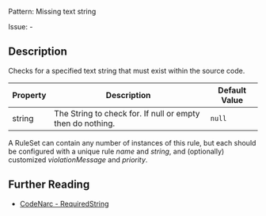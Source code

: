 Pattern: Missing text string

Issue: -

## Description

Checks for a specified text string that must exist within the source code.

| **Property** | **Description**                                            | **Default Value** |
| --- | --- | --- |
| string       | The String to check for. If null or empty then do nothing. | `null`            |

A RuleSet can contain any number of instances of this rule, but each should be configured with a unique rule *name* and *string*, and (optionally) customized *violationMessage* and *priority*.

## Further Reading

* [CodeNarc - RequiredString](http://codenarc.sourceforge.net/codenarc-rules-generic.html#RequiredString)